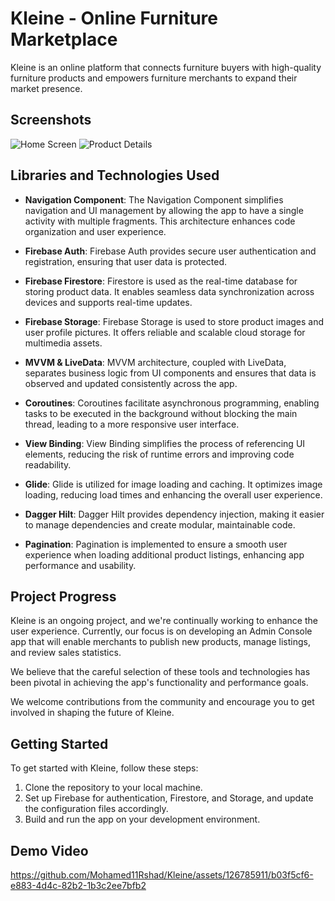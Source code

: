 # Kleine - Online Furniture Marketplace

Kleine is an online platform that connects furniture buyers with high-quality furniture products and empowers furniture merchants to expand their market presence.

## Screenshots

![Home Screen](https://github.com/Mohamed11Rshad/Data/blob/main/kleine/1.png)
![Product Details](https://github.com/Mohamed11Rshad/Data/blob/main/kleine/2.png)

## Libraries and Technologies Used

- **Navigation Component**: The Navigation Component simplifies navigation and UI management by allowing the app to have a single activity with multiple fragments. This architecture enhances code organization and user experience.

- **Firebase Auth**: Firebase Auth provides secure user authentication and registration, ensuring that user data is protected.

- **Firebase Firestore**: Firestore is used as the real-time database for storing product data. It enables seamless data synchronization across devices and supports real-time updates.

- **Firebase Storage**: Firebase Storage is used to store product images and user profile pictures. It offers reliable and scalable cloud storage for multimedia assets.

- **MVVM & LiveData**: MVVM architecture, coupled with LiveData, separates business logic from UI components and ensures that data is observed and updated consistently across the app.

- **Coroutines**: Coroutines facilitate asynchronous programming, enabling tasks to be executed in the background without blocking the main thread, leading to a more responsive user interface.

- **View Binding**: View Binding simplifies the process of referencing UI elements, reducing the risk of runtime errors and improving code readability.

- **Glide**: Glide is utilized for image loading and caching. It optimizes image loading, reducing load times and enhancing the overall user experience.

- **Dagger Hilt**: Dagger Hilt provides dependency injection, making it easier to manage dependencies and create modular, maintainable code.

- **Pagination**: Pagination is implemented to ensure a smooth user experience when loading additional product listings, enhancing app performance and usability.

## Project Progress

Kleine is an ongoing project, and we're continually working to enhance the user experience. Currently, our focus is on developing an Admin Console app that will enable merchants to publish new products, manage listings, and review sales statistics.

We believe that the careful selection of these tools and technologies has been pivotal in achieving the app's functionality and performance goals.

We welcome contributions from the community and encourage you to get involved in shaping the future of Kleine.

## Getting Started

To get started with Kleine, follow these steps:

1. Clone the repository to your local machine.
2. Set up Firebase for authentication, Firestore, and Storage, and update the configuration files accordingly.
3. Build and run the app on your development environment.

## Demo Video

https://github.com/Mohamed11Rshad/Kleine/assets/126785911/b03f5cf6-e883-4d4c-82b2-1b3c2ee7bfb2

